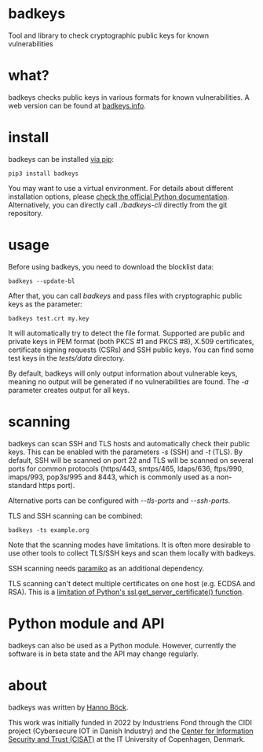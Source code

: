 # badkeys

Tool and library to check cryptographic public keys for known vulnerabilities

# what?

badkeys checks public keys in various formats for known vulnerabilities. A web version
can be found at [badkeys.info](https://badkeys.info/).

# install

badkeys can be installed [via pip](https://pypi.org/project/badkeys/):
```
pip3 install badkeys
```

You may want to use a virtual environment. For details about different installation
options, please [check the official Python documentation](
https://packaging.python.org/en/latest/tutorials/installing-packages/). Alternatively,
you can directly call _./badkeys-cli_ directly from the git repository.

# usage

Before using badkeys, you need to download the blocklist data:
```
badkeys --update-bl
```

After that, you can call _badkeys_ and pass files with cryptographic public keys as the
parameter:
```
badkeys test.crt my.key
```

It will automatically try to detect the file format. Supported are public and private
keys in PEM format (both PKCS #1 and PKCS #8), X.509 certificates, certificate signing
requests (CSRs) and SSH public keys. You can find some test keys in the _tests/data_
directory.

By default, badkeys will only output information about vulnerable keys, meaning no
output will be generated if no vulnerabilities are found. The _-a_ parameter creates
output for all keys.

# scanning

badkeys can scan SSH and TLS hosts and automatically check their public keys. This can
be enabled with the parameters _-s_ (SSH) and _-t_ (TLS). By default, SSH will be
scanned on port 22 and TLS will be scanned on several ports for common protocols
(https/443, smtps/465, ldaps/636, ftps/990, imaps/993, pop3s/995 and 8443, which is
commonly used as a non-standard https port).

Alternative ports can be configured with _--tls-ports_ and _--ssh-ports_.

TLS and SSH scanning can be combined:
```
badkeys -ts example.org
```

Note that the scanning modes have limitations. It is often more desirable to use other
tools to collect TLS/SSH keys and scan them locally with badkeys.

SSH scanning needs [paramiko](https://www.paramiko.org/) as an additional dependency.

TLS scanning can't detect multiple certificates on one host (e.g. ECDSA and RSA). This
is a [limitation of Python's ssl.get_server_certificate() function](
https://bugs.python.org/issue31892).

# Python module and API

badkeys can also be used as a Python module. However, currently the software is in beta
state and the API may change regularly.

# about

badkeys was written by [Hanno Böck](https://hboeck.de).

This work was initially funded in 2022 by Industriens Fond through the CIDI project
(Cybersecure IOT in Danish Industry) and the [Center for Information Security and Trust
(CISAT)](https://cisat.dk/) at the IT University of Copenhagen, Denmark.
